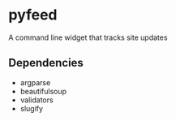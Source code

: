 # pyfeed

A command line widget that tracks site updates

## Dependencies

- argparse
- beautifulsoup
- validators
- slugify
